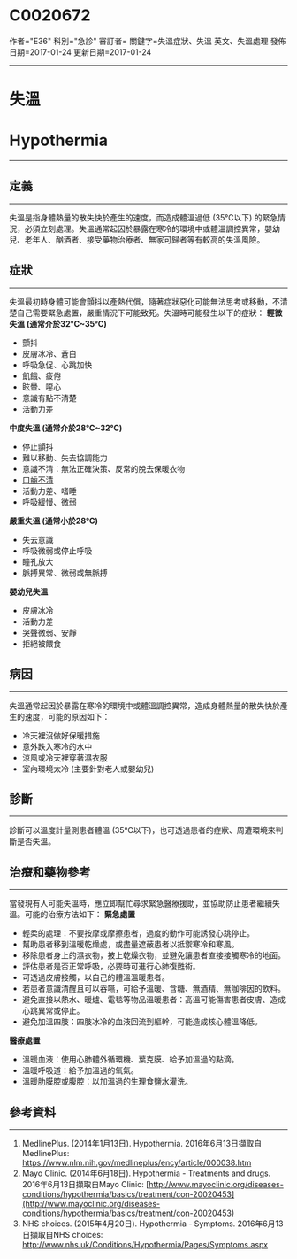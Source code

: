 # C0020672
作者="E36"
科別="急診"
審訂者=
關鍵字=失溫症狀、失溫 英文、失溫處理
發佈日期=2017-01-24
更新日期=2017-01-24

----------
# 失溫
# Hypothermia
----------
## 定義
----------

失溫是指身體熱量的散失快於產生的速度，而造成體溫過低 (35°C以下) 的緊急情況，必須立刻處理。失溫通常起因於暴露在寒冷的環境中或體溫調控異常，嬰幼兒、老年人、酗酒者、接受藥物治療者、無家可歸者等有較高的失溫風險。 

## 症狀
----------

失溫最初時身體可能會顫抖以產熱代償，隨著症狀惡化可能無法思考或移動，不清楚自己需要緊急處置，嚴重情況下可能致死。失溫時可能發生以下的症狀：
**輕微失溫 (通常介於32°C~35°C)**

- 顫抖
- 皮膚冰冷、蒼白
- 呼吸急促、心跳加快
- 飢餓、疲倦
- 眩暈、噁心
- 意識有點不清楚
- 活動力差 

**中度失溫 (通常介於28°C~32°C)**

- 停止顫抖
- 難以移動、失去協調能力
- 意識不清：無法正確決策、反常的脫去保暖衣物
- [口齒不清](C0234518)
- 活動力差、嗜睡
- 呼吸緩慢、微弱

**嚴重失溫 (通常小於28°C)**

- 失去意識
- 呼吸微弱或停止呼吸
- 瞳孔放大
- 脈搏異常、微弱或無脈搏

**嬰幼兒失溫**

- 皮膚冰冷
- 活動力差
- 哭聲微弱、安靜
- 拒絕被餵食 
## 病因
----------

失溫通常起因於暴露在寒冷的環境中或體溫調控異常，造成身體熱量的散失快於產生的速度，可能的原因如下：

- 冷天裡沒做好保暖措施
- 意外跌入寒冷的水中
- 涼風或冷天裡穿著濕衣服
- 室內環境太冷 (主要針對老人或嬰幼兒)  
## 診斷
----------

診斷可以溫度計量測患者體溫 (35°C以下)，也可透過患者的症狀、周遭環境來判斷是否失溫。

## 治療和藥物參考
----------

當發現有人可能失溫時，應立即幫忙尋求緊急醫療援助，並協助防止患者繼續失溫。可能的治療方法如下：
**緊急處置**

- 輕柔的處理：不要按摩或摩擦患者，過度的動作可能誘發心跳停止。
- 幫助患者移到溫暖乾燥處，或盡量遮蔽患者以抵禦寒冷和寒風。
- 移除患者身上的濕衣物，披上乾燥衣物，並避免讓患者直接接觸寒冷的地面。
- 評估患者是否正常呼吸，必要時可進行心肺復甦術。
- 可透過皮膚接觸，以自己的體溫溫暖患者。
- 若患者意識清醒且可以吞嚥，可給予溫暖、含糖、無酒精、無咖啡因的飲料。
- 避免直接以熱水、暖爐、電毯等物品溫暖患者：高溫可能傷害患者皮膚、造成心跳異常或停止。
- 避免加溫四肢：四肢冰冷的血液回流到軀幹，可能造成核心體溫降低。 

**醫療處置**

- 溫暖血液：使用心肺體外循環機、葉克膜、給予加溫過的點滴。
- 溫暖呼吸道：給予加溫過的氧氣。
- 溫暖肋膜腔或腹腔：以加溫過的生理食鹽水灌洗。
## 參考資料
----------
1. MedlinePlus. (2014年1月13日). Hypothermia. 2016年6月13日擷取自MedlinePlus:
  https://www.nlm.nih.gov/medlineplus/ency/article/000038.htm
2. Mayo Clinic. (2014年6月18日). Hypothermia - Treatments and drugs. 2016年6月13日擷取自Mayo Clinic:
  [http://www.mayoclinic.org/diseases-conditions/hypothermia/basics/treatment/con-20020453](http://www.mayoclinic.org/diseases-conditions/hypothermia/basics/treatment/con-20020453)
3. NHS choices. (2015年4月20日). Hypothermia - Symptoms. 2016年6月13日擷取自NHS choices:
  http://www.nhs.uk/Conditions/Hypothermia/Pages/Symptoms.aspx

